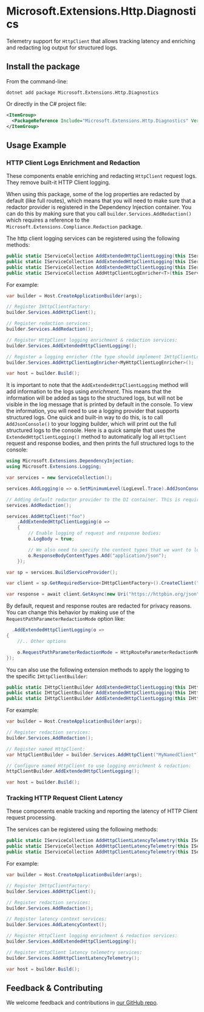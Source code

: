# Microsoft.Extensions.Http.Diagnostics

Telemetry support for `HttpClient` that allows tracking latency and enriching and redacting log output for structured logs.

## Install the package

From the command-line:

```console
dotnet add package Microsoft.Extensions.Http.Diagnostics
```

Or directly in the C# project file:

```xml
<ItemGroup>
  <PackageReference Include="Microsoft.Extensions.Http.Diagnostics" Version="[CURRENTVERSION]" />
</ItemGroup>
```

## Usage Example

### HTTP Client Logs Enrichment and Redaction

These components enable enriching and redacting `HttpClient` request logs. They remove built-it HTTP Client logging.

When using this package, some of the log properties are redacted by default (like full routes), which means that you will need to make sure that a redactor provider is registered in the Dependency Injection container. You can do this by making sure that you call `builder.Services.AddRedaction()` which requires a reference to the `Microsoft.Extensions.Compliance.Redaction` package.

The http client logging services can be registered using the following methods:

```csharp
public static IServiceCollection AddExtendedHttpClientLogging(this IServiceCollection services)
public static IServiceCollection AddExtendedHttpClientLogging(this IServiceCollection services, IConfigurationSection section)
public static IServiceCollection AddExtendedHttpClientLogging(this IServiceCollection services, Action<LoggingOptions> configure)
public static IServiceCollection AddHttpClientLogEnricher<T>(this IServiceCollection services) where T : class, IHttpClientLogEnricher
```

For example:

```csharp
var builder = Host.CreateApplicationBuilder(args);

// Register IHttpClientFactory:
builder.Services.AddHttpClient();

// Register redaction services:
builder.Services.AddRedaction();

// Register HttpClient logging enrichment & redaction services:
builder.Services.AddExtendedHttpClientLogging();

// Register a logging enricher (the type should implement IHttpClientLogEnricher):
builder.Services.AddHttpClientLogEnricher<MyHttpClientLogEnricher>();

var host = builder.Build();
```

It is important to note that the `AddExtendedHttpClientLogging` method will add information to the logs using *enrichment*. This means that the information will be added as tags to the structured logs, but will not be visible in the log message that is printed by default in the console. To view the information, you will need to use a logging provider that supports structured logs. One quick and built-in way to do this, is to call `AddJsonConsole()` to your logging builder, which will print out the full structured logs to the console. Here is a quick sample that uses the `ExtendedHttpClientLogging()` method to automatically log all `HttpClient` request and response bodies, and then prints the full structured logs to the console:

```csharp
using Microsoft.Extensions.DependencyInjection;
using Microsoft.Extensions.Logging;

var services = new ServiceCollection();

services.AddLogging(o => o.SetMinimumLevel(LogLevel.Trace).AddJsonConsole()); // <-- Enable structured logging to the console

// Adding default redactor provider to the DI container. This is required when using the AddExtendedHttpClientLogging() method.
services.AddRedaction();

services.AddHttpClient("foo")
    .AddExtendedHttpClientLogging(o =>
    {
        // Enable logging of request and response bodies:
        o.LogBody = true;

        // We also need to specify the content types that we want to log: 
        o.ResponseBodyContentTypes.Add("application/json");
    });

var sp = services.BuildServiceProvider();

var client = sp.GetRequiredService<IHttpClientFactory>().CreateClient("foo");

var response = await client.GetAsync(new Uri("https://httpbin.org/json")).ConfigureAwait(false);
```

By default, request and response routes are redacted for privacy reasons. You can change this behavior by making use of the `RequestPathParameterRedactionMode` option like:

```csharp
  .AddExtendedHttpClientLogging(o =>
{
    //.. Other options

    o.RequestPathParameterRedactionMode = HttpRouteParameterRedactionMode.None; // <-- Disable redaction of request/response routes
});
```

You can also use the following extension methods to apply the logging to the specific `IHttpClientBuilder`:

```csharp
public static IHttpClientBuilder AddExtendedHttpClientLogging(this IHttpClientBuilder builder)
public static IHttpClientBuilder AddExtendedHttpClientLogging(this IHttpClientBuilder builder, IConfigurationSection section)
public static IHttpClientBuilder AddExtendedHttpClientLogging(this IHttpClientBuilder builder, Action<LoggingOptions> configure)
```

For example:

```csharp
var builder = Host.CreateApplicationBuilder(args);

// Register redaction services:
builder.Services.AddRedaction();

// Register named HttpClient:
var httpClientBuilder = builder.Services.AddHttpClient("MyNamedClient");

// Configure named HttpClient to use logging enrichment & redaction:
httpClientBuilder.AddExtendedHttpClientLogging();

var host = builder.Build();
```

### Tracking HTTP Request Client Latency

These components enable tracking and reporting the latency of HTTP Client request processing.

The services can be registered using the following methods:

```csharp
public static IServiceCollection AddHttpClientLatencyTelemetry(this IServiceCollection services)
public static IServiceCollection AddHttpClientLatencyTelemetry(this IServiceCollection services, IConfigurationSection section)
public static IServiceCollection AddHttpClientLatencyTelemetry(this IServiceCollection services, Action<HttpClientLatencyTelemetryOptions> configure)
```

For example:

```csharp
var builder = Host.CreateApplicationBuilder(args);

// Register IHttpClientFactory:
builder.Services.AddHttpClient();

// Register redaction services:
builder.Services.AddRedaction();

// Register latency context services:
builder.Services.AddLatencyContext();

// Register HttpClient logging enrichment & redaction services:
builder.Services.AddExtendedHttpClientLogging();

// Register HttpClient latency telemetry services:
builder.Services.AddHttpClientLatencyTelemetry();

var host = builder.Build();
```

## Feedback & Contributing

We welcome feedback and contributions in [our GitHub repo](https://github.com/dotnet/extensions).
